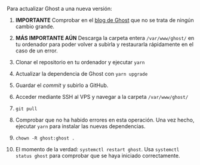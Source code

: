 Para actualizar Ghost a una nueva versión:

1. **IMPORTANTE** Comprobar en el [blog de Ghost](https://dev.ghost.org) que no se trata de ningún cambio grande.

2. **MÁS IMPORTANTE AÚN** Descarga la carpeta entera `/var/www/ghost/` en tu ordenador para poder volver a subirla y restaurarla rápidamente en el caso de un error.

3. Clonar el repositorio en tu ordenador y ejecutar `yarn`

4. Actualizar la dependencia de Ghost con `yarn upgrade`

5. Guardar el _commit_ y subirlo a GitHub.

6. Acceder mediante SSH al VPS y navegar a la carpeta `/var/www/ghost/`

7. `git pull`

8. Comprobar que no ha habido errores en esta operación. Una vez hecho, ejecutar `yarn` para instalar las nuevas dependencias.

9. `chown -R ghost:ghost .`

10. El momento de la verdad: `systemctl restart ghost`. Usa `systemctl status ghost` para comprobar que se haya iniciado correctamente.
